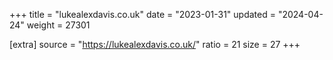 +++
title = "lukealexdavis.co.uk"
date = "2023-01-31"
updated = "2024-04-24"
weight = 27301

[extra]
source = "https://lukealexdavis.co.uk/"
ratio = 21
size = 27
+++
